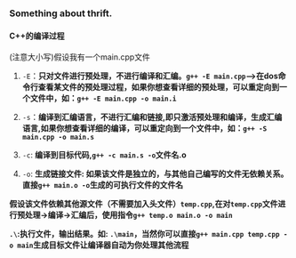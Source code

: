 ### Something about thrift.

#### C++的编译过程
(注意大小写)假设我有一个main.cpp文件

1. `-E`：**只对文件进行预处理，不进行编译和汇编。`g++ -E main.cpp`——>在dos命令行查看某文件的预处理过程，如果你想查看详细的预处理，可以重定向到一个文件中，如：`g++ -E main.cpp -o main.i`**

2. `-s`：**编译到汇编语言，不进行汇编和链接,即只激活预处理和编译，生成汇编语言,如果你想查看详细的编译，可以重定向到一个文件中，如：`g++ -S main.cpp -o main.s`**

3. `-c`: **编译到目标代码,`g++ -c main.s -o`文件名.o**

4. `-o`: **生成链接文件: 如果该文件是独立的，与其他自己编写的文件无依赖关系。直接`g++ main.o -o`生成的可执行文件的文件名**

**假设该文件依赖其他源文件（不需要加入头文件）`temp.cpp`,在对`temp.cpp`文件进行预处理->编译->汇编后，使用指令`g++ temp.o main.o -o main`**

**`.\`:执行文件，输出结果。如: `.\main`，当然你可以直接`g++ main.cpp temp.cpp -o main`生成目标文件让编译器自动为你处理其他流程**
